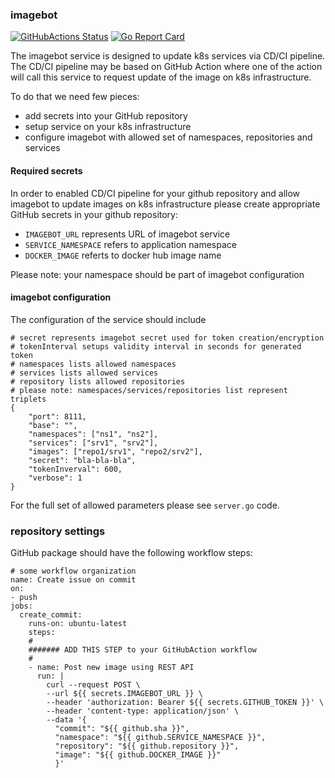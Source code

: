 ### imagebot

[![GitHubActions Status](https://github.com/vkuznet/imagebot/workflows/Build/badge.svg)](https://github.com/vkuznet/imagebot/actions)
[![Go Report Card](https://goreportcard.com/badge/github.com/vkuznet/imagebot)](https://goreportcard.com/report/github.com/vkuznet/imagebot)

The imagebot service is designed to update k8s services via CD/CI pipeline.
The CD/CI pipeline may be based on GitHub Action where one of the action will
call this service to request update of the image on k8s infrastructure.

To do that we need few pieces:
- add secrets into your GitHub repository
- setup service on your k8s infrastructure
- configure imagebot with allowed set of namespaces, repositories and services

#### Required secrets
In order to enabled CD/CI pipeline for your github repository and allow
imagebot to update images on k8s infrastructure
please create appropriate GitHub secrets in your github repository:
- `IMAGEBOT_URL` represents URL of imagebot service
- `SERVICE_NAMESPACE` refers to application namespace
- `DOCKER_IMAGE` referts to docker hub image name

Please note: your namespace should be part of imagebot configuration

#### imagebot configuration
The configuration of the service should include
```
# secret represents imagebot secret used for token creation/encryption
# tokenInterval setups validity interval in seconds for generated token
# namespaces lists allowed namespaces
# services lists allowed services
# repository lists allowed repositories
# please note: namespaces/services/repositories list represent triplets
{
    "port": 8111,
    "base": "",
    "namespaces": ["ns1", "ns2"],
    "services": ["srv1", "srv2"],
    "images": ["repo1/srv1", "repo2/srv2"],
    "secret": "bla-bla-bla",
    "tokenInverval": 600,
    "verbose": 1
}
```
For the full set of allowed parameters please see `server.go` code.

### repository settings
GitHub package should have the following workflow steps:
```
# some workflow organization
name: Create issue on commit
on:
- push
jobs:
  create_commit:
    runs-on: ubuntu-latest
    steps:
    #
    ####### ADD THIS STEP to your GitHubAction workflow
    #
    - name: Post new image using REST API
      run: |
        curl --request POST \
        --url ${{ secrets.IMAGEBOT_URL }} \
        --header 'authorization: Bearer ${{ secrets.GITHUB_TOKEN }}' \
        --header 'content-type: application/json' \
        --data '{
          "commit": "${{ github.sha }}",
          "namespace": "${{ github.SERVICE_NAMESPACE }}",
          "repository": "${{ github.repository }}",
          "image": "${{ github.DOCKER_IMAGE }}"
          }'
```
